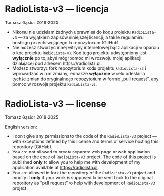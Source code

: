 RadioLista-v3 — licencja
===

Tomasz Gąsior 2018-2025

- Nikomu nie udzielam żadnych uprawnień do kodu projektu `RadioLista-v3` —
  za wyjątkiem zapisów niniejszej licencji, a także regulaminu hostingu
  przechowującego to repozytorium (GitHub).
- Nie możesz stworzyć innej witryny internetowej bądź aplikacji w oparciu o kod
  projektu `RadioLista-v3`. Kod tego projektu udostępniony jest **wyłącznie**
  po to, abyś mógł pomóc mi w rozwoju mojej aplikacji działajacej pod adresem
  https://radiolista.pl.
- Możesz stworzyć fork repozytorium kodu projektu `RadioLista-v3` i wprowadzać
  w nim zmiany, jednakże **wyłącznie** w celu odesłania tychże zmian do
  oryginalnego repozytorium w formie „pull request”, aby pomóc w rozwoju
  projektu `RadioLista-v3`.

RadioLista-v3 — license
===

Tomasz Gąsior 2018-2025

English version:

- I don't give any permissions to the code of the `RadioLista-v3` project —
  with exceptions defined by this license and terms of service hosting this
  repository (GitHub).
- You are not allowed to create separate web page or web application based on
  the code of `RadioLista-v3` project. The code of this project is published
  **only** to allow you to help me with development of my application
  available at https://radiolista.pl.
- You are allowed to fork the repository of the `RadioLista-v3` project and
  modify it **only** if your work is supposed to be sent back to the original
  repository as "pull request" to help with development of `RadioLista-v3`
  project.
